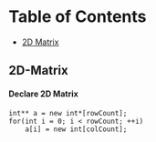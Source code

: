 Table of Contents
=================
  * [2D Matrix](#2D-Matrix)

## 2D-Matrix
#### Declare 2D Matrix
```
int** a = new int*[rowCount];
for(int i = 0; i < rowCount; ++i)
    a[i] = new int[colCount];
```
